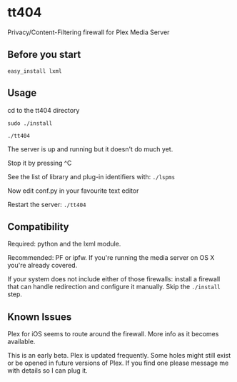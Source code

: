tt404
===============

Privacy/Content-Filtering firewall for Plex Media Server

Before you start
----------------
    easy_install lxml

Usage
-----
cd to the tt404 directory

    sudo ./install

    ./tt404

The server is up and running but it doesn't do much yet.

Stop it by pressing ^C

See the list of library and plug-in identifiers with: ```./lspms```

Now edit conf.py in your favourite text editor

Restart the server: ```./tt404```

Compatibility
-------------
Required: python and the lxml module.

Recommended: PF or ipfw. If you're running the media server on OS X you're already covered.

If your system does not include either of those firewalls: install a firewall that can handle redirection and configure it manually. Skip the ```./install``` step.

Known Issues
------------
Plex for iOS seems to route around the firewall. More info as it becomes available.

This is an early beta. Plex is updated frequently. Some holes might still exist or be opened in future versions of Plex. If you find one please message me with details so I can plug it.
